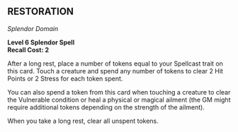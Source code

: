 ## RESTORATION  
_Splendor Domain_

**Level 6 Splendor Spell**  
**Recall Cost: 2**  

After a long rest, place a number of tokens equal to your Spellcast trait on this card. Touch a creature and spend any number of tokens to clear 2 Hit Points or 2 Stress for each token spent.  

You can also spend a token from this card when touching a creature to clear the Vulnerable condition or heal a physical or magical ailment (the GM might require additional tokens depending on the strength of the ailment).  

When you take a long rest, clear all unspent tokens.


